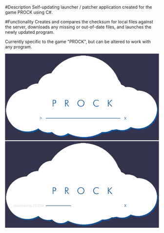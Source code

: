 #Description
Self-updating launcher / patcher application created for the game PROCK using C#.

#Functionality
Creates and compares the checksum for local files against the server, downloads any missing or out-of-date files, and launches the newly updated program.

Currently specific to the game "PROCK", but can be altered to work with any program.

![CloudyLauncher Application 1](_docs/CloudyLauncher01_dark.png)
![CloudyLauncher Application 2](_docs/CloudyLauncher02_dark.png)
